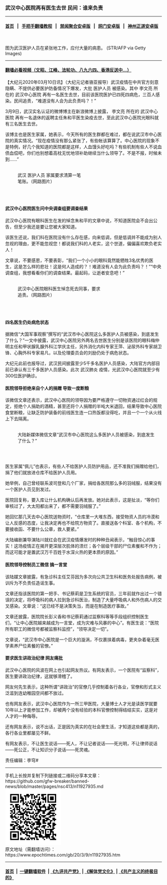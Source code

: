 ### 武汉中心医院再有医生去世 民间：谁来负责
------------------------

#### [首页](https://github.com/gfw-breaker/banned-news/blob/master/README.md) &nbsp;&nbsp;|&nbsp;&nbsp; [手把手翻墙教程](https://github.com/gfw-breaker/guides/wiki) &nbsp;&nbsp;|&nbsp;&nbsp; [禁闻聚合安卓版](https://github.com/gfw-breaker/bn-android) &nbsp;&nbsp;|&nbsp;&nbsp; [网门安卓版](https://github.com/oGate2/oGate) &nbsp;&nbsp;|&nbsp;&nbsp; [神州正道安卓版](https://github.com/SzzdOgate/update) 



<div><img alt="" class="aligncenter wp-post-image" src="https://i.epochtimes.com/assets/uploads/2020/02/ecf1f706c8e3d7ee3f963c8ff3f4a92c-600x400.jpg"/>
<div class="red16 caption">
 <p>
  图为武汉医护人员在紧张地工作，应付大量的病患。 (STR/AFP via Getty Images)
 </p>
</div>
</div><hr/>

#### [翻墙必看视频（文昭、江峰、法轮功、八九六四、香港反送中...）](https://github.com/gfw-breaker/banned-news/blob/master/pages/link3.md)

<div><p>
 【大纪元2020年03月10日讯】（大纪元记者骆亚报导）武汉疫情在中共官方刻意隐瞒、不提供必要医护防备情况下爆发，大批
 <ok href="https://www.epochtimes.com/gb/tag/%E5%8C%BB%E6%8A%A4%E4%BA%BA%E5%91%98.html">
  医护人员
 </ok>
 被感染。其中
 <ok href="https://www.epochtimes.com/gb/tag/%E6%9D%8E%E6%96%87%E4%BA%AE.html">
  李文亮
 </ok>
 所在的
 <ok href="https://www.epochtimes.com/gb/tag/%E6%AD%A6%E6%B1%89%E4%B8%AD%E5%BF%83%E5%8C%BB%E9%99%A2.html">
  武汉中心医院
 </ok>
 再有一名医生去世，目前该医院医护已四死四病危，三百人感染。民间追责，“难道没有人会为此负责吗？！”
</p>
<p>
 3月9日，武汉实名认证的微博博主在新浪微博上披露，
 <ok href="https://www.epochtimes.com/gb/tag/%E6%9D%8E%E6%96%87%E4%BA%AE.html">
  李文亮
 </ok>
 所在的
 <ok href="https://www.epochtimes.com/gb/tag/%E6%AD%A6%E6%B1%89%E4%B8%AD%E5%BF%83%E5%8C%BB%E9%99%A2.html">
  武汉中心医院
 </ok>
 再有一名退休的返聘主任朱和平医生染疫去世，至此武汉中心医院光眼科就有三名医生去世。
</p>
<p>
 该博主也是医生家属，她表示，今天所有的医生群都在难过，都在说武汉市中心医院的真实情况。“现在疫情没有那么紧张了，有些帐该算算了。中心医院的现象不是特例，好几个我知道的医院都是这样，人血馒头好吃吗？有些机制有些人不说血债血偿吧，你们也别想着高枕无忧地领补助继续当什么领导了。不是不报，时候未到……”
</p>
<figure class="wp-caption aligncenter" id="attachment_11927965" style="width: 216px">
 <ok href="http://i.epochtimes.com/assets/uploads/2020/03/45c4b26891f1e46e870e4859cea40918.jpg">
  <img alt="" class="wp-image-11927965" src="http://i.epochtimes.com/assets/uploads/2020/03/45c4b26891f1e46e870e4859cea40918.jpg"/>
 </ok>
 <br/><figcaption class="wp-caption-text">
  武汉
  <ok href="https://www.epochtimes.com/gb/tag/%E5%8C%BB%E6%8A%A4%E4%BA%BA%E5%91%98.html">
   医护人员
  </ok>
  家属要求清算一笔笔账。（网路图片）
 </figcaption><br/>
</figure><br/>
<h4>
 武汉中心医院医生问中央调查组要调查结果
</h4>
<p>
 武汉中心医院有眼科医生在发的悼念朱和平的文章中说，不知道医院会不会出公告，但至少我还是要让您被大家知道。
</p>
<p>
 该医生还说，我们科在医院没有什么存在感，向来低调，但是低调并不能成为别人忽视的理由，更不能忽视您！都说我们科的人老实，这个世道，偏偏喜欢欺负老实人！
</p>
<p>
 文章说，不要感恩，不要表彰，“我们一个小小的眼科竟然能牺牲3名优秀的医生，这是怎么样的悲壮！这是何人造成的？！难道没有人会为此负责吗？！”“中央调查组，我想看看你们的调查结果。最起码，让逝者安息吧！”
</p>
<figure class="wp-caption aligncenter" id="attachment_11927960" style="width: 266px">
 <ok href="http://i.epochtimes.com/assets/uploads/2020/03/2c90a5b1a20e223b78512fd33c02ddda.jpg">
  <img alt="" class="wp-image-11927960" src="http://i.epochtimes.com/assets/uploads/2020/03/2c90a5b1a20e223b78512fd33c02ddda.jpg"/>
 </ok>
 <br/><figcaption class="wp-caption-text">
  武汉中心医院眼科医生悼念死去同事，要求追责。（网路图片）
 </figcaption><br/>
</figure><br/>
<h4>
 四名医生仍处病危状态
</h4>
<p>
 据微信“大国军事观察”撰写的“武汉市中心医院这么多医护人员被感染，到底发生了什么？”一文中披露，武汉中心医院另外两名去世医生分别是该医院的眼科梅仲明主任和甲状腺乳腺外科江学庆主任，另外消化内科专家王萍、泌尿外科专家胡卫锋、心胸外科专家易凡，以及伦理委员会的刘励仍处于病危状态。
</p>
<p>
 大纪元此前也报导过，武汉民间披露至少5千多名医护人员感染，大陆官方内部目前已承认有三千多医护人员感染。此次
 <ok href="https://www.epochtimes.com/gb/tag/%E6%AD%A6%E6%B1%89%E8%82%BA%E7%82%8E.html">
  武汉肺炎
 </ok>
 疫情，光武汉中心医院就至少有300位医护确诊。
</p>
<h4>
 医院领导拒绝来自个人的捐赠 导致一度断粮
</h4>
<p>
 该微信文章还表示，武汉中心医院的领导因为要严格遵守一切物资通过红会的规定，拒绝个人捐助的酒精，甚至还将个人捐赠的半吨大米退回，结果导致中心医院食堂断粮，让缺乏防护装备的前线医生连一口热饭都没得吃，并且一个一个从火线上下去隔离。
</p>
<figure class="wp-caption aligncenter" id="attachment_11927968" style="width: 450px">
 <ok href="http://i.epochtimes.com/assets/uploads/2020/03/Screen-Shot-2020-03-10-at-5.28.37-am.png">
  <img alt="" class="wp-image-11927968" src="http://i.epochtimes.com/assets/uploads/2020/03/Screen-Shot-2020-03-10-at-5.28.37-am.png"/>
 </ok>
 <br/><figcaption class="wp-caption-text">
  大陆新媒体微信文章“武汉市中心医院这么多医护人员被感染，到底发生了什么？”
 </figcaption><br/>
</figure><br/>
<p>
 医生家属“佩儿”也表示，有些人不给医护人员防护用品，还不准我们捐赠给他们，捐了他们就放进仓库不给医护人员用。
</p>
<p>
 她举例，自己曾经联系波司登和几个厂家，捐给各医院那么多的羽绒服，结果没有一个医护人员见到发过。
</p>
<p>
 医院回复称，要入库让什么机构确认后再发放。她对此表示，这是扯淡，“等你们审核过了，大太阳都出来了，都不需要羽绒服了。”
</p>
<p>
 她回忆那几天去中心医院送物资时，“仓库里一大堆东西，接受物资人员的冷漠和让人反感的态度，让我决定再也不给院方物资了。直接送各个科室、各个机构，不要接收函、不要什么公章，救人要紧。”
</p>
<p>
 大陆编剧兼导演陆川就红会在武汉疫情爆发时的种种丑闻表示，“触目惊心的事实！这场疫情正在揭开更深层次肌体的溃烂；各个层级干部的尸位素餐和不作为；而这可能才是置武汉万千百姓于水深火热的更本质的原因。”
</p>
<h4>
 医院领导控制员工微信 搞一言堂
</h4>
<p>
 该陆媒文章披露，有急诊科主任艾芬因为多次向公共卫生科和医务处报告病例，被训斥为不负责任造谣生事。
</p>
<p>
 文章还指该医院的第一把手、书记蔡莉是卫生系统的官员，三年前就作出过一个错误的决定，将呼吸科的病人拉到急诊科医治，制造了大量呼吸病人和外伤病人的交叉感染。文章说：“这已经不是决策失当，而是在制造医疗事故。”
</p>
<p>
 文章还披露，医院院长彭义香和书记蔡莉通过监察科等等手段组织控制医生们，“让中心医院越来越成为一言堂，成为灾难与风暴的中心”。有医生说：“医院所有职工的微信号都被监察科监控”，“领导决定一切”。
</p>
<p>
 文章说，“武汉市中心医院是一个巨大的漩涡，不仅裹挟着病毒，更夹杂着毫无医学素养尸位素餐的官僚。”
</p>
<h4>
 要求医生讲政治纪律 网友痛批
</h4>
<p>
 武汉中心医院的风波在网上也引起网友热议。有网友表示，一个医院有“监察科”，医生要讲政治纪律，这就够滑稽了。
</p>
<p>
 网友何先生表示，这种所谓“讲政治”的官僚几乎控制着各行各业，官僚和形式主义泛滥到连幼稚园空间都不放过。
</p>
<p>
 也有网友表示，武汉中心医院作为一所三甲医院，大量博士人才光是读医学就要10年以上才能参加工作，却被两个没有经验的本科官僚控制得结结实实，这是对人才的一种侮辱。
</p>
<p>
 还有网友表示，说不出话，正是因为真实的在社会里生活，才知道这些都是真的，各行各业里都屡见不鲜。
</p>
<p>
 有网友表示，不让医生说话——死人，不让记者说话——死光明，不让律师说话——死公正，不让知识分子说话——死灵魂。
</p>
<p>
 责任编辑：李穹#
</p>
</div>
<hr/>
手机上长按并复制下列链接或二维码分享本文章：<br/>
https://github.com/gfw-breaker/banned-news/blob/master/pages/nsc413/n11927935.md <br/>
<a href='https://github.com/gfw-breaker/banned-news/blob/master/pages/nsc413/n11927935.md'><img src='https://github.com/gfw-breaker/banned-news/blob/master/pages/nsc413/n11927935.md.png'/></a> <br/>
原文地址（需翻墙访问）：https://www.epochtimes.com/gb/20/3/9/n11927935.htm


------------------------
#### [首页](https://github.com/gfw-breaker/banned-news/blob/master/README.md) &nbsp;|&nbsp; [一键翻墙软件](https://github.com/gfw-breaker/nogfw/blob/master/README.md) &nbsp;| [《九评共产党》](https://github.com/gfw-breaker/9ping.md/blob/master/README.md#九评之一评共产党是什么) | [《解体党文化》](https://github.com/gfw-breaker/jtdwh.md/blob/master/README.md) | [《共产主义的终极目的》](https://github.com/gfw-breaker/gczydzjmd.md/blob/master/README.md)


<img src='http://gfw-breaker.win/banned-news/pages/nsc413/n11927935.md' width='0px' height='0px'/>